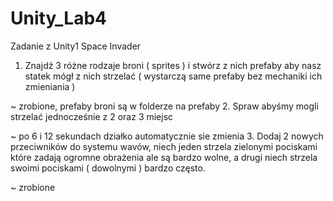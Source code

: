 # Unity_Lab4
Zadanie z Unity1 Space Invader

1. Znajdź 3 różne rodzaje broni ( sprites ) i stwórz z nich prefaby aby nasz statek mógł z nich strzelać ( wystarczą same prefaby bez mechaniki ich zmieniania )

  ~ zrobione, prefaby broni są w folderze na prefaby
2. Spraw abyśmy mogli strzelać jednocześnie z 2 oraz 3 miejsc

  ~ po 6 i 12 sekundach działko automatycznie sie zmienia 
3. Dodaj 2 nowych przeciwników do systemu wavów, niech jeden strzela zielonymi pociskami które zadają ogromne obrażenia ale są bardzo wolne, a drugi niech strzela swoimi pociskami ( dowolnymi ) bardzo często. 

  ~ zrobione
